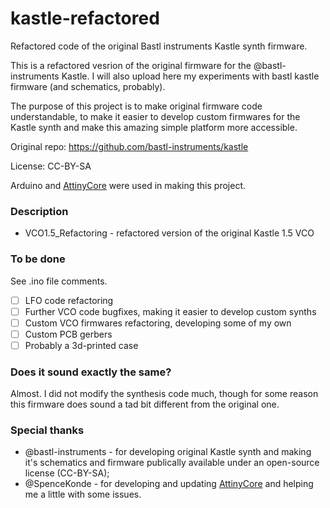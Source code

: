 # kastle-refactored
Refactored code of the original Bastl instruments Kastle synth firmware.


This is a refactored vesrion of the original firmware for the @bastl-instruments Kastle. I will also upload here my experiments with bastl kastle firmware (and schematics, probably).

The purpose of this project is to make original firmware code understandable, to make it easier to develop custom firmwares for the Kastle synth and make this amazing simple platform more accessible.

Original repo: https://github.com/bastl-instruments/kastle

License: CC-BY-SA

Arduino and [AttinyCore](https://github.com/SpenceKonde/ATTinyCore) were used in making this project.

### Description
- VCO1.5_Refactoring - refactored version of the original Kastle 1.5 VCO

### To be done
See .ino file comments.

- [ ] LFO code refactoring
- [ ] Further VCO code bugfixes, making it easier to develop custom synths
- [ ] Custom VCO firmwares refactoring, developing some of my own
- [ ] Custom PCB gerbers
- [ ] Probably a 3d-printed case

### Does it sound exactly the same?
Almost. I did not modify the synthesis code much, though for some reason this firmware does sound a tad bit different from the original one. 

### Special thanks
- @bastl-instruments - for developing original Kastle synth and making it's schematics and firmware publically available under an open-source license (CC-BY-SA);
- @SpenceKonde - for developing and updating [AttinyCore](https://github.com/SpenceKonde/ATTinyCore) and helping me a little with some issues.


